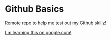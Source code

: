 # Github Basics
Remote repo to help me test out my Github skillz!

[I`m learning this on google.com!](http://www.google.com)
